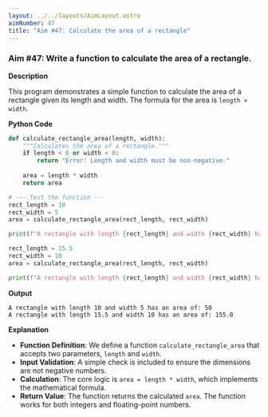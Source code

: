 ```yaml
---
layout: ../../layouts/AimLayout.astro
aimNumber: 47
title: "Aim #47: Calculate the area of a rectangle"
---
```


### Aim #47: Write a function to calculate the area of a rectangle.

**Description**

This program demonstrates a simple function to calculate the area of a rectangle given its length and width. The formula for the area is `length × width`.

**Python Code**

```python
def calculate_rectangle_area(length, width):
    """Calculates the area of a rectangle."""
    if length < 0 or width < 0:
        return "Error: Length and width must be non-negative."
    
    area = length * width
    return area

# --- Test the function ---
rect_length = 10
rect_width = 5
area = calculate_rectangle_area(rect_length, rect_width)

print(f"A rectangle with length {rect_length} and width {rect_width} has an area of: {area}")

rect_length = 15.5
rect_width = 10
area = calculate_rectangle_area(rect_length, rect_width)

print(f"A rectangle with length {rect_length} and width {rect_width} has an area of: {area}")
```

**Output**

```text
A rectangle with length 10 and width 5 has an area of: 50
A rectangle with length 15.5 and width 10 has an area of: 155.0
```

**Explanation**

- **Function Definition**: We define a function `calculate_rectangle_area` that accepts two parameters, `length` and `width`.
- **Input Validation**: A simple check is included to ensure the dimensions are not negative numbers.
- **Calculation**: The core logic is `area = length * width`, which implements the mathematical formula.
- **Return Value**: The function returns the calculated `area`. The function works for both integers and floating-point numbers.

